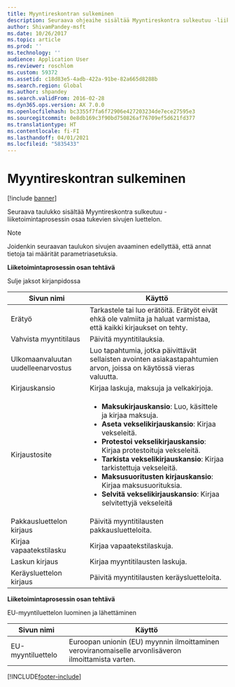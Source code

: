 ```yaml
---
title: Myyntireskontran sulkeminen
description: Seuraava ohjeaihe sisältää Myyntireskontra sulkeutuu -liiketoimintaprosessin osaa tukevien sivujen luettelon.
author: ShivamPandey-msft
ms.date: 10/26/2017
ms.topic: article
ms.prod: ''
ms.technology: ''
audience: Application User
ms.reviewer: roschlom
ms.custom: 59372
ms.assetid: c18d83e5-4adb-422a-91be-82a665d8288b
ms.search.region: Global
ms.author: shpandey
ms.search.validFrom: 2016-02-28
ms.dyn365.ops.version: AX 7.0.0
ms.openlocfilehash: bc3355f7fa6f72906e427203234de7ece27595e3
ms.sourcegitcommit: 0e8db169c3f90bd750826af76709ef5d621fd377
ms.translationtype: HT
ms.contentlocale: fi-FI
ms.lasthandoff: 04/01/2021
ms.locfileid: "5835433"
---
```

# <a name="close-accounts-receivable"></a>Myyntireskontran sulkeminen

[!include [banner](../includes/banner.md)]

Seuraava taulukko sisältää Myyntireskontra sulkeutuu -liiketoimintaprosessin osaa tukevien sivujen luettelon.

> [!NOTE] 
> Joidenkin seuraavan taulukon sivujen avaaminen edellyttää, että annat tietoja tai määrität parametriasetuksia.

**Liiketoimintaprosessin osan tehtävä**                   

Sulje jaksot kirjanpidossa

| Sivun nimi                            | Käyttö                                                                                      |
|--------------------------------------|--------------------------------------------------------------------------------------------|
|Erätyö                             | Tarkastele tai luo erätöitä. Erätyöt eivät ehkä ole valmiita ja haluat varmistaa, että kaikki kirjaukset on tehty.                                                                                                               |
|Vahvista myyntitilaus                   | Päivitä myyntitilauksia.                                                                       |
|Ulkomaanvaluutan uudelleenarvostus          | Luo tapahtumia, jotka päivittävät sellaisten avointen asiakastapahtumien arvon, joissa on käytössä vieras valuutta.                                                                                                                         |
| Kirjauskansio                              | Kirjaa laskuja, maksuja ja velkakirjoja.                                             |
| Kirjaustosite                      |<ul><li>**Maksukirjauskansio**: Luo, käsittele ja kirjaa maksuja.</li><li>**Aseta vekselikirjauskansio**: Kirjaa vekseleitä.</li><li>**Protestoi vekselikirjauskansio**: Kirjaa protestoituja vekseleitä.</li><li>**Tarkista vekselikirjauskansio**: Kirjaa tarkistettuja vekseleitä.</li><li>**Maksusuoritusten kirjauskansio**: Kirjaa maksusuorituksia.</li><li>**Selvitä vekselikirjauskansio**: Kirjaa selvitettyjä vekseleitä</li></ul>                   |
| Pakkausluettelon kirjaus                 | Päivitä myyntitilausten pakkausluetteloita.                                                     |
| Kirjaa vapaatekstilasku               | Kirjaa vapaatekstilaskuja.                                                                   |
| Laskun kirjaus                      | Kirjaa myyntitilausten laskuja.                                                            |
| Keräysluettelon kirjaus                 |Päivitä myyntitilausten keräysluetteloita.                                                      |

**Liiketoimintaprosessin osan tehtävä**   

EU-myyntiluettelon luominen ja lähettäminen

| Sivun nimi                            | Käyttö                                                                                      |
|--------------------------------------|--------------------------------------------------------------------------------------------|
|EU-myyntiluettelo                         | Euroopan unionin (EU) myynnin ilmoittaminen veroviranomaiselle arvonlisäveron ilmoittamista varten.                                                                                                                           |








[!INCLUDE[footer-include](../../includes/footer-banner.md)]